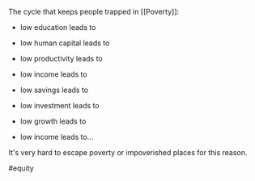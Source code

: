 The cycle that keeps people trapped in [[Poverty]]:
- low education leads to
- low human capital leads to
- low productivity leads to
- low income leads to

- low savings leads to
- low investment leads to
- low growth leads to
- low income leads to...

It's very hard to escape poverty or impoverished places for this reason.

#equity 